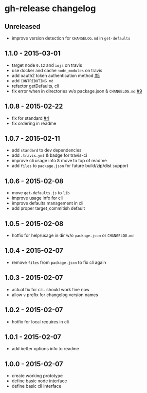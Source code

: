 # gh-release changelog

## Unreleased
* improve version detection for `CHANGELOG.md` in `get-defaults`

## 1.1.0 - 2015-03-01
* target node `0.12` and `iojs` on travis
* use docker and cache `node_modules` on travis
* add oauth2 token authentication method [#5](https://github.com/ngoldman/gh-release/issues/5)
* add `CONTRIBUTING.md`
* refactor getDefaults, cli
* fix error when in directories w/o package.json & `CHANGELOG.md` [#9](https://github.com/ngoldman/gh-release/issues/9)

## 1.0.8 - 2015-02-22
* fix for standard [#4](https://github.com/ngoldman/gh-release/issues/4)
* fix ordering in readme

## 1.0.7 - 2015-02-11
* add `standard` to dev dependencies
* add `.travis.yml` & badge for travis-ci
* improve cli usage info & move to top of readme
* add `files` to `package.json` for future build/zip/dist support

## 1.0.6 - 2015-02-08
* move `get-defaults.js` to `lib`
* improve usage info for cli
* improve defaults management in cli
* add proper target_commitish default

## 1.0.5 - 2015-02-08
* hotfix for help/usage in dir w/o `package.json` or `CHANGELOG.md`

## 1.0.4 - 2015-02-07
* remove `files` from `package.json` to fix cli again

## 1.0.3 - 2015-02-07
* actual fix for cli.. should work fine now
* allow `v` prefix for changelog version names

## 1.0.2 - 2015-02-07
* hotfix for local requires in cli

## 1.0.1 - 2015-02-07
* add better options info to readme

## 1.0.0 - 2015-02-07
* create working prototype
* define basic node interface
* define basic cli interface
